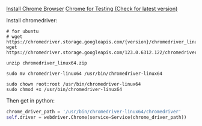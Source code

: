 
[Install Chrome Browser](https://skolo.online/documents/webscrapping/#step-2-install-chromedriver)
[Chrome for Testing (Check for latest version)](https://googlechromelabs.github.io/chrome-for-testing/)


Install chromedriver:

```shell
# for ubuntu
# wget https://chromedriver.storage.googleapis.com/{version}/chromedriver_linux64.zip
wget https://chromedriver.storage.googleapis.com/123.0.6312.122/chromedriver_linux64.zip

unzip chromedriver_linux64.zip

sudo mv chromedriver-linux64 /usr/bin/chromedriver-linux64

sudo chown root:root /usr/bin/chromedriver-linux64
sudo chmod +x /usr/bin/chromedriver-linux64
```


Then get in python:

```python
chrome_driver_path = '/usr/bin/chromedriver-linux64/chromedriver'
self.driver = webdriver.Chrome(service=Service(chrome_driver_path))
```
